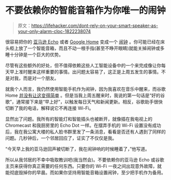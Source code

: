 # 不要依赖你的智能音箱作为你唯一的闹钟

> 原文：<https://lifehacker.com/dont-rely-on-your-smart-speaker-as-your-only-alarm-cloc-1822238074>

很容易把你的 [亚马逊 Echo](https://lifehacker.com/the-best-place-for-your-echo-dot-is-actually-on-the-cei-1820916306) 或者 [Google Home](https://lifehacker.com/the-best-google-assistant-skills-to-use-with-your-googl-1792134538) 变成一个 [闹钟](https://lifehacker.com/smart-alarm-clock-wakes-you-up-at-the-best-time-so-you-1791637047) 。你可能已经在床头柜上放了一个智能音箱，而且不动一根手指(甚至不睁开眼睛)就能关掉闹钟或多睡十分钟是一个巨大的优势。



尽管有这些额外的好处，但不值得依赖这些人工智能设备中的一个来完成像让你每天早上准时醒来这样重要的事情。出问题太容易了，这正是上周五发生的事情。不是对我，而是对一个朋友。

就我个人而言，我仍然使用智能手机作为闹钟，因为我喜欢在音乐中醒来，而谷歌 Home [并没有让这变得简单](https://productforums.google.com/forum/#!msg/googlehome/YCs8MuUF6xU/1Xc6JegTCgAJ) 。但是当我上周五醒来时，我说的第一句话是“好的谷歌”，通常接下来是“早上好”，以触发每日天气和新闻更新。相反，谷歌助手很快切断了我的电话，解释说它不再连接 Wi-Fi。

显然出了问题。我所有的智能灯和智能插头也被断开，就像插在我电视上的 Chromecast 和我厨房里的 Echo Dot 一样。在摆弄手机的 Wi-Fi 设置没有成功后，我在我公寓大楼的私人脸书群里发了一条消息，看看是否还有人遇到了同样的问题。几秒钟后，一个邻居回应了，证实了不仅仅是我。

“今天早上我的亚马逊回声被切断了，我在闹钟响的时候睡着了，”他写道。

所以从我邻居的不幸中吸取教训吧(我当然会)。不要依赖你的亚马逊 Echo 或谷歌主页来获得你真正需要的任何东西。只要你的 Wi-Fi 一夜之间出现意外故障，就能彻底毁掉你的早晨。而如果你坚持用智能音箱设置闹钟，至少把手机作为备用。